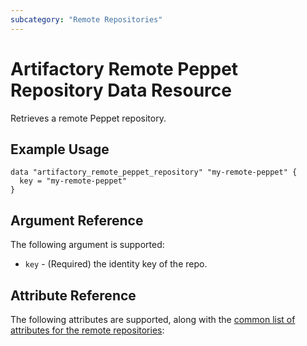 ```yaml
---
subcategory: "Remote Repositories"
---
```

# Artifactory Remote Peppet Repository Data Resource

Retrieves a remote Peppet repository.

## Example Usage

```hcl
data "artifactory_remote_peppet_repository" "my-remote-peppet" {
  key = "my-remote-peppet"
}
```

## Argument Reference

The following argument is supported:

* `key` - (Required) the identity key of the repo.

## Attribute Reference

The following attributes are supported, along with the [common list of attributes for the remote repositories](remote.md):